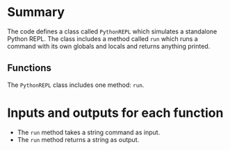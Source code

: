 # Summary
The code defines a class called `PythonREPL` which simulates a standalone Python REPL. The class includes a method called `run` which runs a command with its own globals and locals and returns anything printed.

## Functions
The `PythonREPL` class includes one method: `run`.

# Inputs and outputs for each function
- The `run` method takes a string command as input.
- The `run` method returns a string as output.

